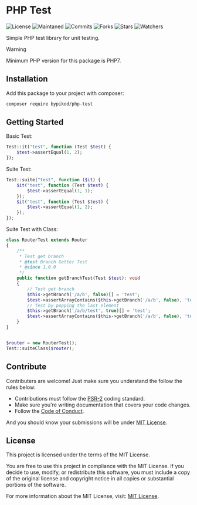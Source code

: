 # PHP Test

![License](https://img.shields.io/github/license/ByPikod/php-test.svg?style=for-the-badge)
![Maintaned](https://img.shields.io/badge/Maintained%3F-yes-green.svg?style=for-the-badge)
![Commits](https://img.shields.io/github/commits-since/ByPikod/php-test/latest.svg?style=for-the-badge)
![Forks](https://img.shields.io/github/forks/ByPikod/php-test.svg?style=for-the-badge)
![Stars](https://img.shields.io/github/stars/ByPikod/php-test.svg?style=for-the-badge)
![Watchers](https://img.shields.io/github/watchers/ByPikod/php-test.svg?style=for-the-badge)

Simple PHP test library for unit testing.

> [!Warning]
Minimum PHP version for this package is PHP7.

## Installation

Add this package to your project with composer:

```bash
composer require bypikod/php-test
```

## Getting Started

Basic Test:

```php
Test::it("test", function (Test $test) {
    $test->assertEqual(1, 2);
});
```

Suite Test:

```php
Test::suite("test", function ($it) {
    $it("test", function (Test $test) {
        $test->assertEqual(1, 1);
    });
    $it("test", function (Test $test) {
        $test->assertEqual(1, 2);
    });
});
```

Suite Test with Class:

```php
class RouterTest extends Router
{
    /**
     * Test get branch
     * @test Branch Getter Test
     * @since 1.0.0
     */
    public function getBranchTest(Test $test): void
    {
        // Test get branch
        $this->getBranch('/a/b', false)[] = 'test';
        $test->assertArrayContains($this->getBranch('/a/b', false), 'test');
        // Test by popping the last element
        $this->getBranch('/a/b/test', true)[] = 'test';
        $test->assertArrayContains($this->getBranch('/a/b', false), 'test');
    }
}


$router = new RouterTest();
Test::suiteClass($router);
```

## Contribute

Contributers are welcome! Just make sure you understand the follow the rules below:

- Contributions must follow the [PSR-2](https://www.php-fig.org/psr/psr-2/) coding standard.
- Make sure you're writing documentation that covers your code changes.
- Follow the [Code of Conduct](CODE_OF_CONDUCT.md).

And you should know your submissions will be under [MIT License](LICENSE).

## License

This project is licensed under the terms of the MIT License.

You are free to use this project in compliance with the MIT License. If you decide to use, modify, or redistribute this software, you must include a copy of the original license and copyright notice in all copies or substantial portions of the software.

For more information about the MIT License, visit: [MIT License](https://www.mit.edu/~amini/LICENSE.md).
